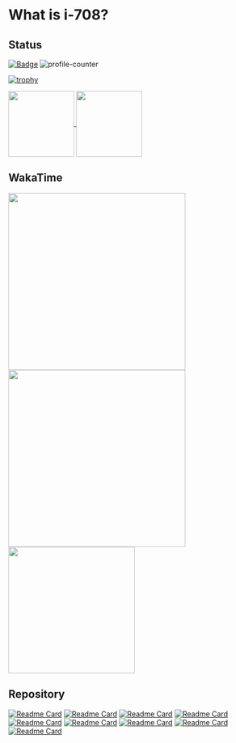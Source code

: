 # What is i-708?

## Status

[![Badge](https://cp-logo.vercel.app/atcoder/in708?logo=true)](https://atcoder.jp/users/in708)
![profile-counter](https://komarev.com/ghpvc/?username=i-708&color=grey)

[![trophy](https://github-profile-trophy.vercel.app/?username=i-708&theme=gruvbox&title=Joined2020,Commit,PullRequest,Repositories,Issues)](https://github.com/ryo-ma/github-profile-trophy)

<a href="https://github.com/anuraghazra/convoychat">
  <img align="center" src="https://github-readme-stats.vercel.app/api?username=i-708&show_icons=true&theme=gruvbox", height="130px" />
</a>

<a href="https://github.com/anuraghazra/github-readme-stats">
  <img align="center" src="https://github-readme-stats.vercel.app/api/top-langs/?username=i-708&layout=compact&theme=gruvbox", height="130px"/>
</a>

## WakaTime
<a href="https://wakatime.com">
  <img align="center" src="https://wakatime.com/share/@in708/6add82d2-12b7-45df-8cd3-e5295f2f0e9a.png" height="350px"/>
</a>

<a href="https://wakatime.com">
  <img align="center" src="https://wakatime.com/share/@in708/06419535-cce6-4e53-8988-5d1a7b67dd25.png" height="350px"/>
</a>


<a href="https://github.com/anuraghazra/github-readme-stats">
  <img align="center" src="https://github-readme-stats.vercel.app/api/wakatime?username=in708&layout=compact&theme=gruvbox", height="250px"/>
</a>


## Repository
[![Readme Card](https://github-readme-stats.vercel.app/api/pin/?username=i-708&repo=web-app&theme=gruvbox)](https://github.com/anuraghazra/github-readme-stats)
[![Readme Card](https://github-readme-stats.vercel.app/api/pin/?username=i-708&repo=AtCoder-AC-prog&theme=gruvbox)](https://github.com/anuraghazra/github-readme-stats)
[![Readme Card](https://github-readme-stats.vercel.app/api/pin/?username=i-708&repo=PSO&theme=gruvbox)](https://github.com/anuraghazra/github-readme-stats)
[![Readme Card](https://github-readme-stats.vercel.app/api/pin/?username=i-708&repo=CalcApp&theme=gruvbox)](https://github.com/anuraghazra/github-readme-stats)
[![Readme Card](https://github-readme-stats.vercel.app/api/pin/?username=i-708&repo=Changerapp&theme=gruvbox)](https://github.com/anuraghazra/github-readme-stats)
[![Readme Card](https://github-readme-stats.vercel.app/api/pin/?username=i-708&repo=auto-pusher&theme=gruvbox)](https://github.com/anuraghazra/github-readme-stats)
[![Readme Card](https://github-readme-stats.vercel.app/api/pin/?username=i-708&repo=history-table-creator&theme=gruvbox)](https://github.com/anuraghazra/github-readme-stats)
[![Readme Card](https://github-readme-stats.vercel.app/api/pin/?username=i-708&repo=i-708&theme=gruvbox)](https://github.com/anuraghazra/github-readme-stats)
[![Readme Card](https://github-readme-stats.vercel.app/api/pin/?username=i-708&repo=AtCoder-Style-Changer&theme=gruvbox)](https://github.com/anuraghazra/github-readme-stats)
